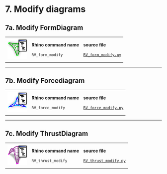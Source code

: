 # 7. Modify diagrams

## 7a. Modify FormDiagram

|                                                                                          |                                                                              |                                                                                                                       |
| ---------------------------------------------------------------------------------------- | ---------------------------------------------------------------------------- | --------------------------------------------------------------------------------------------------------------------- |
| <img src="../.gitbook/assets/RV_FormDiagram-modify (1).svg" alt="" data-size="original"> | <p><strong>Rhino command name</strong></p><p><code>RV_form_modify</code></p> | <p><strong>source file</strong></p><p><a href="../../plugin/RV_form_modify.py"><code>RV_form_modify.py</code></a></p> |



***

## 7b. Modify Forcediagram

|                                                                                           |                                                                               |                                                                                                                         |
| ----------------------------------------------------------------------------------------- | ----------------------------------------------------------------------------- | ----------------------------------------------------------------------------------------------------------------------- |
| <img src="../.gitbook/assets/RV_ForceDiagram-modify (1).svg" alt="" data-size="original"> | <p><strong>Rhino command name</strong></p><p><code>RV_force_modify</code></p> | <p><strong>source file</strong></p><p><a href="../../plugin/RV_force_modify.py"><code>RV_force_modify.py</code></a></p> |





***

## 7c. Modify ThrustDiagram

|                                                                                        |                                                                                |                                                                                                                           |
| -------------------------------------------------------------------------------------- | ------------------------------------------------------------------------------ | ------------------------------------------------------------------------------------------------------------------------- |
| <img src="../.gitbook/assets/RV_ThrustDiagram-modify.svg" alt="" data-size="original"> | <p><strong>Rhino command name</strong></p><p><code>RV_thrust_modify</code></p> | <p><strong>source file</strong></p><p><a href="../../plugin/RV_thrust_modify.py"><code>RV_thrust_modify.py</code></a></p> |

